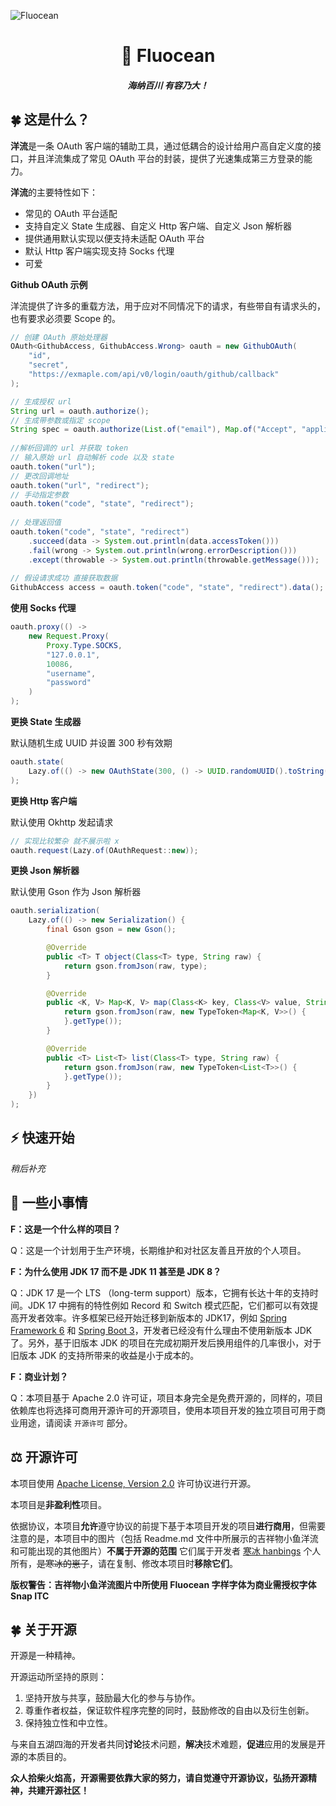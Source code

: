 ![Fluocean](https://picture.hanbings.com/2023/01/06/db6ea1fb54490.png)

<h1 align="center">🌊 Fluocean</h1>
<h5 align="center">海纳百川 有容乃大！</h5>

## 🍀 这是什么？

**洋流**是一条 OAuth 客户端的辅助工具，通过低耦合的设计给用户高自定义度的接口，并且洋流集成了常见 OAuth 平台的封装，提供了光速集成第三方登录的能力。

**洋流**的主要特性如下：

- 常见的 OAuth 平台适配
- 支持自定义 State 生成器、自定义 Http 客户端、自定义 Json 解析器
- 提供通用默认实现以便支持未适配 OAuth 平台
- 默认 Http 客户端实现支持 Socks 代理
- 可爱



**Github OAuth 示例**

洋流提供了许多的重载方法，用于应对不同情况下的请求，有些带自有请求头的，也有要求必须要 Scope 的。

```java
// 创建 OAuth 原始处理器
OAuth<GithubAccess, GithubAccess.Wrong> oauth = new GithubOAuth(
	"id",
	"secret",
	"https://exmaple.com/api/v0/login/oauth/github/callback"
);

// 生成授权 url
String url = oauth.authorize();
// 生成带参数或指定 scope
String spec = oauth.authorize(List.of("email"), Map.of("Accept", "application/json"));
        
//解析回调的 url 并获取 token
// 输入原始 url 自动解析 code 以及 state
oauth.token("url");
// 更改回调地址
oauth.token("url", "redirect");
// 手动指定参数
oauth.token("code", "state", "redirect");
        
// 处理返回值
oauth.token("code", "state", "redirect")
	.succeed(data -> System.out.println(data.accessToken()))
	.fail(wrong -> System.out.println(wrong.errorDescription()))
	.except(throwable -> System.out.println(throwable.getMessage()));
        
// 假设请求成功 直接获取数据
GithubAccess access = oauth.token("code", "state", "redirect").data();
```

**使用 Socks 代理**

```java
oauth.proxy(() ->
	new Request.Proxy(
		Proxy.Type.SOCKS,
		"127.0.0.1",
		10086,
		"username",
		"password"
	)
);
```

**更换 State 生成器**

默认随机生成 UUID 并设置 300 秒有效期

```java
oauth.state(
    Lazy.of(() -> new OAuthState(300, () -> UUID.randomUUID().toString()))
);
```

**更换 Http 客户端**

默认使用 Okhttp 发起请求

```java
// 实现比较繁杂 就不展示啦 x
oauth.request(Lazy.of(OAuthRequest::new));
```

**更换 Json 解析器**

默认使用 Gson 作为 Json 解析器

```java
oauth.serialization(
	Lazy.of(() -> new Serialization() {
		final Gson gson = new Gson();

		@Override
		public <T> T object(Class<T> type, String raw) {
			return gson.fromJson(raw, type);
		}

		@Override
		public <K, V> Map<K, V> map(Class<K> key, Class<V> value, String raw) {
			return gson.fromJson(raw, new TypeToken<Map<K, V>>() {
			}.getType());
		}

		@Override
		public <T> List<T> list(Class<T> type, String raw) {
			return gson.fromJson(raw, new TypeToken<List<T>>() {
			}.getType());
		}
	})
);
```

## ⚡️ 快速开始

*稍后补充*

## 🍉 一些小事情

**F：这是一个什么样的项目？**

Q：这是一个计划用于生产环境，长期维护和对社区友善且开放的个人项目。

**F：为什么使用 JDK 17 而不是 JDK 11 甚至是 JDK 8？**

Q：JDK 17 是一个 LTS （long-term support）版本，它拥有长达十年的支持时间。JDK 17 中拥有的特性例如 Record 和 Switch 模式匹配，它们都可以有效提高开发者效率。许多框架已经开始迁移到新版本的 JDK17，例如 [Spring Framework 6](https://spring.io/blog/2021/09/02/a-java-17-and-jakarta-ee-9-baseline-for-spring-framework-6) 和 [Spring Boot 3](https://spring.io/blog/2022/05/24/preparing-for-spring-boot-3-0)，开发者已经没有什么理由不使用新版本 JDK 了。另外，基于旧版本 JDK 的项目在完成初期开发后换用组件的几率很小，对于旧版本 JDK 的支持所带来的收益是小于成本的。

**F：商业计划？**

Q：本项目基于 Apache 2.0 许可证，项目本身完全是免费开源的，同样的，项目依赖库也将选择可商用开源许可的开源项目，使用本项目开发的独立项目可用于商业用途，请阅读 `开源许可` 部分。


## ⚖ 开源许可

本项目使用 [Apache License, Version 2.0](https://www.apache.org/licenses/LICENSE-2.0.html) 许可协议进行开源。

本项目是**非盈利性**项目。

依据协议，本项目**允许**遵守协议的前提下基于本项目开发的项目**进行商用**，但需要注意的是，本项目中的图片（包括 Readme.md 文件中所展示的吉祥物小鱼洋流和可能出现的其他图片）**不属于开源的范围** 它们属于开发者 [寒冰 hanbings](https://github.com/hanbings) 个人所有，~~是寒冰的崽子~~，请在复制、修改本项目时**移除它们**。

**版权警告：吉祥物小鱼洋流图片中所使用 Fluocean 字样字体为商业需授权字体 Snap ITC**

## 🍀 关于开源

开源是一种精神。

开源运动所坚持的原则：

1. 坚持开放与共享，鼓励最大化的参与与协作。
2. 尊重作者权益，保证软件程序完整的同时，鼓励修改的自由以及衍生创新。
3. 保持独立性和中立性。

与来自五湖四海的开发者共同**讨论**技术问题，**解决**技术难题，**促进**应用的发展是开源的本质目的。

**众人拾柴火焰高，开源需要依靠大家的努力，请自觉遵守开源协议，弘扬开源精神，共建开源社区！**